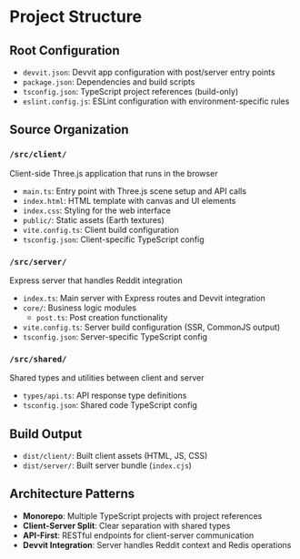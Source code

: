 # Project Structure

## Root Configuration

- `devvit.json`: Devvit app configuration with post/server entry points
- `package.json`: Dependencies and build scripts
- `tsconfig.json`: TypeScript project references (build-only)
- `eslint.config.js`: ESLint configuration with environment-specific rules

## Source Organization

### `/src/client/`

Client-side Three.js application that runs in the browser

- `main.ts`: Entry point with Three.js scene setup and API calls
- `index.html`: HTML template with canvas and UI elements
- `index.css`: Styling for the web interface
- `public/`: Static assets (Earth textures)
- `vite.config.ts`: Client build configuration
- `tsconfig.json`: Client-specific TypeScript config

### `/src/server/`

Express server that handles Reddit integration

- `index.ts`: Main server with Express routes and Devvit integration
- `core/`: Business logic modules
  - `post.ts`: Post creation functionality
- `vite.config.ts`: Server build configuration (SSR, CommonJS output)
- `tsconfig.json`: Server-specific TypeScript config

### `/src/shared/`

Shared types and utilities between client and server

- `types/api.ts`: API response type definitions
- `tsconfig.json`: Shared code TypeScript config

## Build Output

- `dist/client/`: Built client assets (HTML, JS, CSS)
- `dist/server/`: Built server bundle (`index.cjs`)

## Architecture Patterns

- **Monorepo**: Multiple TypeScript projects with project references
- **Client-Server Split**: Clear separation with shared types
- **API-First**: RESTful endpoints for client-server communication
- **Devvit Integration**: Server handles Reddit context and Redis operations
